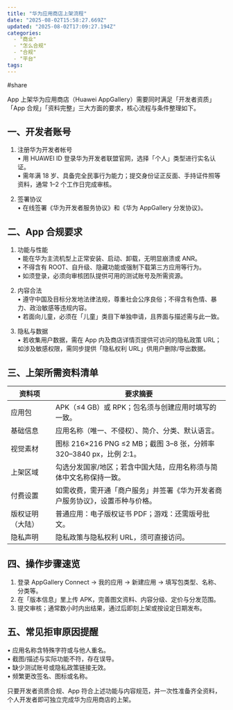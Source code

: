 ```yaml
---
title: "华为应用商店上架流程"
date: "2025-08-02T15:58:27.669Z"
updated: "2025-08-02T17:09:27.194Z"
categories:
  - "商业"
  - "怎么合规"
  - "合规"
  - "平台"
tags:
---
```


#share 

App 上架华为应用商店（Huawei AppGallery）需要同时满足「开发者资质」「App 合规」「资料完整」三大方面的要求，核心流程与条件整理如下。

## 一、开发者账号  

1. 注册华为开发者帐号  
   • 用 HUAWEI ID 登录华为开发者联盟官网，选择「个人」类型进行实名认证。  
   • 需年满 18 岁、具备完全民事行为能力；提交身份证正反面、手持证件照等资料，通常 1–2 个工作日完成审核。  

2. 签署协议  
   • 在线签署《华为开发者服务协议》和《华为 AppGallery 分发协议》。

## 二、App 合规要求  

1. 功能与性能  
   • 能在华为主流机型上正常安装、启动、卸载，无明显崩溃或 ANR。  
   • 不得含有 ROOT、自升级、隐藏功能或强制下载第三方应用等行为。  
   • 如须登录，必须向审核团队提供可用的测试账号及所需资源。  

2. 内容合法  
   • 遵守中国及目标分发地法律法规，尊重社会公序良俗；不得含有色情、暴力、政治敏感等违规内容。  
   • 若面向儿童，必须在「儿童」类目下单独申请，且界面与描述需与此一致。  

3. 隐私与数据  
   • 若收集用户数据，需在 App 内及商店详情页提供可访问的隐私政策 URL；如涉及敏感权限，需同步提供「隐私权利 URL」供用户删除/导出数据。  

## 三、上架所需资料清单  

| 资料项 | 要求摘要 |
|---|---|
| 应用包 | APK（≤4 GB）或 RPK；包名须与创建应用时填写的一致。 |
| 基础信息 | 应用名称（唯一、不侵权）、简介、分类、默认语言。 |
| 视觉素材 | 图标 216×216 PNG ≤2 MB；截图 3–8 张，分辨率 320–3840 px，比例 2:1。 |
| 上架区域 | 勾选分发国家/地区；若含中国大陆，应用名称须与简体中文名称保持一致。 |
| 付费设置 | 如需收费，需开通「商户服务」并签署《华为开发者商户服务协议》，设置币种与价格。 |
| 版权证明（大陆） | 普通应用：电子版权证书 PDF；游戏：还需版号批文。 |
| 隐私声明 | 隐私政策与隐私权利 URL，须可直接访问。 |

## 四、操作步骤速览  

1. 登录 AppGallery Connect → 我的应用 → 新建应用 → 填写包类型、名称、分类等。  
2. 在「版本信息」里上传 APK，完善图文资料、内容分级、定价与分发范围。  
3. 提交审核；通常数小时内出结果，通过后即刻上架或按设定日期发布。

## 五、常见拒审原因提醒  

• 应用名称含特殊字符或与他人重名。  
• 截图/描述与实际功能不符，存在误导。  
• 缺少测试账号或隐私政策链接无效。  
• 频繁更改签名、图标或名称。

只要开发者资质合规、App 符合上述功能与内容规范，并一次性准备齐全资料，个人开发者即可独立完成华为应用商店的上架。
